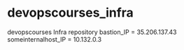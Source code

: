 # devopscourses_infra
devopscourses Infra repository
bastion_IP = 35.206.137.43
someinternalhost_IP = 10.132.0.3